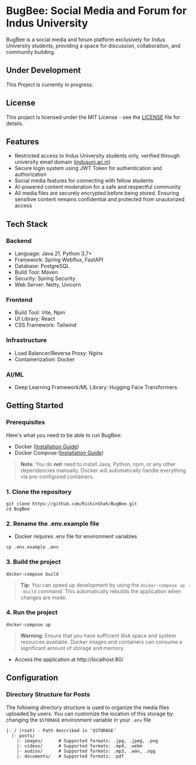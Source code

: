 # BugBee: Social Media and Forum for Indus University
BugBee is a social media and forum platform exclusively for Indus University students, providing a space for discussion, collaboration, and community building.

## Under Development
This Project is currently in progress.

## License
This project is licensed under the MIT License - see the [LICENSE](https://github.com/RickinShah/BugBee/blob/main/LICENSE) file for details.

## Features
- Restricted access to Indus University students only, verified through university email domain ([indusuni.ac.in](https://indusuni.ac.in/))
- Secure login system using JWT Token for authentication and authorization
- Social media features for connecting with fellow students
- AI-powered content moderation for a safe and respectful community
- All media files are securely encrypted before being stored. Ensuring sensitive content remains confidential and protected from unautorized access

## Tech Stack

### Backend
- Language: Java 21, Python 3.7+
- Framework: Spring Webflux, FastAPI
- Database: PostgreSQL
- Build Tool: Maven
- Security: Spring Security
- Web Server: Netty, Uvicorn

### Frontend
- Build Tool: Vite, Npm
- UI Library: React
- CSS Framework: Tailwind

### Infrastructure
- Load Balancer/Reverse Proxy: Nginx
- Containerization: Docker

### AI/ML
- Deep Learning Framework/ML Library: Hugging Face Transformers

## Getting Started
### Prerequisites

Here's what you need to be able to run BugBee:

- Docker ([Installation Guide](https://docs.docker.com/get-started/get-docker/))
- Docker Compose ([Installation Guide](https://docs.docker.com/compose/install/))

> **Note**: You do **not** need to install Java, Python, npm, or any other dependencies manually. Docker will automatically handle everything via pre-configured containers.

### 1. Clone the repository
```shell
git clone https://github.com/RickinShah/BugBee.git
cd BugBee
```

### 2. Rename the .env.example file
- Docker requires .env file for environment variables
```shell
cp .env.example .env
```

### 3. Build the project
```shell
docker-compose build
```
> **Tip**: You can speed up development by using the `docker-compose up --build` command. This automatically rebuilds the application when changes are made.

### 4. Run the project
```shell
docker-compose up
```
> **Warning**: Ensure that you have sufficient disk space and system resources available. Docker images and containers can consume a significant amount of storage and memory.
- Access the application at http://localhost:80/

## Configuration
### Directory Structure for Posts
The following directory structure is used to organize the media files uploaded by users. You can customize the location of this storage by changing the `$STORAGE` environment variable in your `.env` file

```shell
|- / (root) - Path described in '$STORAGE'
  |- posts/
    |- images/      # Supported formats: .jpg, .jpeg, .png
    |- videos/      # Supported formats: .mp4, .webm
    |- audios/      # Supported formats: .mp3, .wav, .ogg
    |- documents/   # Supported formats: .pdf
```
